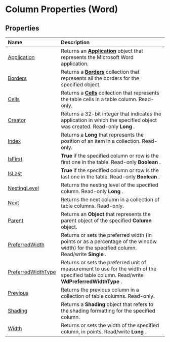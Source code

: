 
# Column Properties (Word)

## Properties



|**Name**|**Description**|
|:-----|:-----|
|[Application](2c4269f8-f723-66b1-c8b2-a440e788883a.md)|Returns an  **[Application](d1cf6f8f-4e88-bf01-93b4-90a83f79cb44.md)** object that represents the Microsoft Word application.|
|[Borders](f5be6ae3-48e8-015d-76a5-09be2aaeb7d4.md)|Returns a  **[Borders](6dd1d4cc-2dcf-22c7-a299-4721a5543ba3.md)** collection that represents all the borders for the specified object.|
|[Cells](425fb211-75bf-028b-d70d-5653b7b6136e.md)|Returns a  **[Cells](ceaa5b45-518d-d6ea-1ce8-5a34f6e37046.md)** collection that represents the table cells in a table column. Read-only.|
|[Creator](cadc230a-006c-6b2c-4ae0-115652f5280a.md)|Returns a 32-bit integer that indicates the application in which the specified object was created. Read-only  **Long** .|
|[Index](f9654083-6914-887c-5819-d713df7cec62.md)|Returns a  **Long** that represents the position of an item in a collection. Read-only.|
|[IsFirst](415048d5-b7a8-67e5-674b-19ca8ba93d8a.md)| **True** if the specified column or row is the first one in the table. Read-only **Boolean** .|
|[IsLast](9f5e51fe-4bb7-a179-4dde-373f7798f200.md)| **True** if the specified column or row is the last one in the table. Read-only **Boolean** .|
|[NestingLevel](194c6759-33ec-832d-6353-83ee80a15290.md)|Returns the nesting level of the specified column. Read-only  **Long** .|
|[Next](fa2953dc-f5a6-ff58-9a64-42f865725ac7.md)|Returns the next column in a collection of table columns. Read-only.|
|[Parent](bdec1d26-f9bd-172e-6cb2-995ddbe3fa82.md)|Returns an  **Object** that represents the parent object of the specified **Column** object.|
|[PreferredWidth](b275a938-c0a0-3f92-f67e-6b3bead43466.md)|Returns or sets the preferred width (in points or as a percentage of the window width) for the specified column. Read/write  **Single** .|
|[PreferredWidthType](31ff517d-a31b-bb0c-bc0a-332041bdd25e.md)|Returns or sets the preferred unit of measurement to use for the width of the specified table column. Read/write  **WdPreferredWidthType** .|
|[Previous](633b0d86-5591-5dcf-f2f3-f414c193b4cd.md)|Returns the previous column in a collection of table columns. Read-only.|
|[Shading](d85b6720-6be8-6c2d-6e14-7c30c40f83ec.md)|Returns a  **Shading** object that refers to the shading formatting for the specified column.|
|[Width](7501f959-b1e3-45cd-25fd-b00b9919fc0e.md)| Returns or sets the width of the specified column, in points. Read/write **Long** .|
